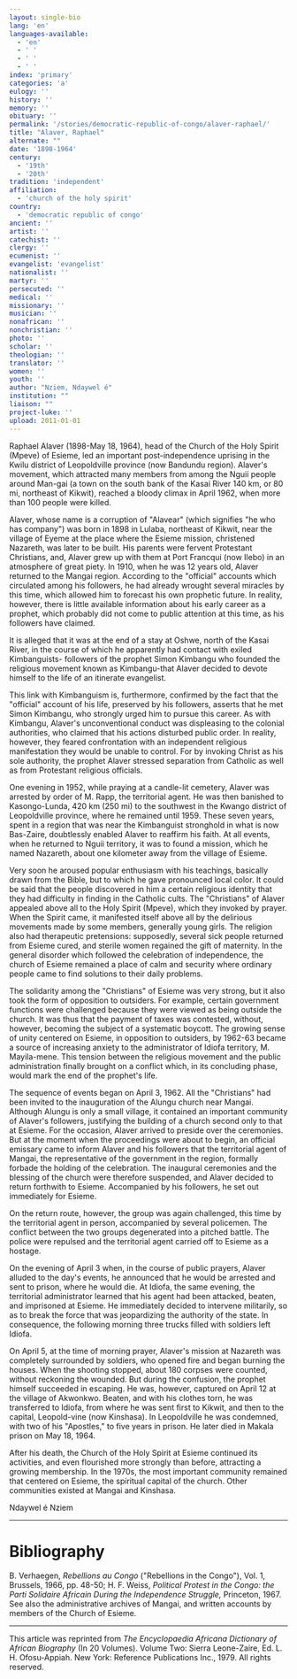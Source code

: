 ```yaml
---
layout: single-bio
lang: 'en'
languages-available:
  - 'en'
  - ' '
  - ' '
  - ' '
index: 'primary'
categories: 'a'
eulogy: ''
history: ''
memory: ''
obituary: ''
permalink: '/stories/democratic-republic-of-congo/alaver-raphael/'
title: "Alaver, Raphael"
alternate: ""
date: '1898-1964'
century:
  - '19th'
  - '20th'
tradition: 'independent'
affiliation:
  - 'church of the holy spirit'
country:
  - 'democratic republic of congo'
ancient: ''
artist: ''
catechist: ''
clergy: ''
ecumenist: ''
evangelist: 'evangelist'
nationalist: ''
martyr: ''
persecuted: ''
medical: ''
missionary: ''
musician: ''
nonafrican: ''
nonchristian: ''
photo: ''
scholar: ''
theologian: ''
translator: ''
women: ''
youth: ''
author: "Nziem, Ndaywel é"
institution: ""
liaison: ""
project-luke: ''
upload: 2011-01-01
---
```




Raphael Alaver (1898-May 18, 1964), head of the Church of the Holy Spirit (Mpeve) of Esieme, led an important post-independence uprising in the Kwilu district of Leopoldville province (now Bandundu region). Alaver's movement, which attracted many members from among the Nguii people around Man-gai (a town on the south bank of the Kasai River 140 km, or 80 mi, northeast of Kikwit), reached a bloody climax in April 1962, when more than 100 people were killed.

Alaver, whose name is a corruption of "Alavear" (which signifies "he who has company") was born in 1898 in Lulaba, northeast of Kikwit, near the village of Eyeme at the place where the Esieme mission, christened Nazareth, was later to be built. His parents were fervent Protestant Christians, and, Alaver grew up with them at Port Francqui (now Ilebo) in an atmosphere of great piety. In 1910, when he was 12 years old, Alaver returned to the Mangai region. According to the "official" accounts which circulated among his followers, he had already wrought several miracles by this time, which allowed him to forecast his own prophetic future. In reality, however, there is little available information about his early career as a prophet, which probably did not come to public attention at this time, as his followers have claimed.

It is alleged that it was at the end of a stay at Oshwe, north of the Kasai River, in the course of which he apparently had contact with exiled Kimbanguists- followers of the prophet Simon Kimbangu who founded the religious movement known as Kimbangu-that Alaver decided to devote himself to the life of an itinerate evangelist.

This link with Kimbanguism is, furthermore, confirmed by the fact that the "official" account of his life, preserved by his followers, asserts that he met Simon Kimbangu, who strongly urged him to pursue this career. As with Kimbangu, Alaver's unconventional conduct was displeasing to the colonial authorities, who claimed that his actions disturbed public order. In reality, however, they feared confrontation with an independent religious manifestation they would be unable to control. For by invoking Christ as his sole authority, the prophet Alaver stressed separation from Catholic as well as from Protestant religious officials.

One evening in 1952, while praying at a candle-lit cemetery, Alaver was arrested by order of M. Rapp, the territorial  agent.   He   was   then   banished   to Kasongo-Lunda, 420 km (250 mi) to the southwest in the Kwango district of Leopoldville province, where he remained until 1959. These seven years, spent in a region that was near the Kimbanguist stronghold in what is now Bas-Zaire, doubtlessly enabled Alaver to reaffirm his faith. At all events, when he returned to Nguii territory, it was to found a mission, which he named Nazareth, about one kilometer away from the village of Esieme.

Very soon he aroused popular enthusiasm with his teachings, basically drawn from the Bible, but to which he gave pronounced local color. It could be said that the people discovered in him a certain religious identity that they had difficulty in finding in the Catholic cults. The "Christians" of Alaver appealed above all to the Holy Spirit (Mpeve), which they invoked by prayer. When the Spirit came, it manifested itself above all by the delirious movements made by some members, generally young girls. The religion also had therapeutic pretensions: supposedly, several sick people returned from Esieme cured, and sterile women regained the gift of maternity. In the general disorder which followed the celebration of independence, the church of Esieme remained a place of calm and security where ordinary people came to find solutions to their daily problems.

The solidarity among the "Christians" of Esieme was very strong, but it also took the form of opposition to outsiders. For example, certain government functions were challenged because they were viewed as being outside the church. It was thus that the payment of taxes was contested, without, however, becoming the subject of a systematic boycott. The growing sense of unity centered on Esieme, in opposition to outsiders, by 1962-63 became a source of increasing anxiety to the administrator of Idiofa territory, M. Mayila-mene. This tension between the religious movement and the public administration finally brought on a conflict which, in its concluding phase, would mark the end of the prophet's life.

The sequence of events began on April 3, 1962. All the "Christians" had been invited to the inauguration of the Alungu church near Mangai. Although Alungu is only a small village, it contained an important community of Alaver's followers, justifying the building of a church second only to that at Esieme. For the occasion, Alaver arrived to preside over the ceremonies. But at the moment when the proceedings were about to begin, an official emissary came to inform Alaver and his followers that the territorial agent of Mangai, the representative of the government in the region, formally forbade the holding of the celebration. The inaugural ceremonies and the blessing of the church were therefore suspended, and Alaver decided to return forthwith to Esieme. Accompanied by his followers, he set out immediately for Esieme.

On the return route, however, the group was again challenged, this time by the territorial agent in person, accompanied by several policemen. The conflict between the two groups degenerated into a pitched battle. The police were repulsed and the territorial agent carried off to Esieme as a hostage.

On the evening of April 3 when, in the course of public prayers, Alaver alluded to the day's events, he announced that he would be arrested and sent to prison, where he would die. At Idiofa, the same evening, the territorial administrator learned that his agent had been attacked, beaten, and imprisoned at Esieme. He immediately decided to intervene militarily, so as to break the force that was jeopardizing the authority of the state. In consequence, the following morning three trucks filled with soldiers left Idiofa.

On April 5, at the time of morning prayer, Alaver's mission at Nazareth was completely surrounded by soldiers, who opened fire and began burning the houses. When the shooting stopped, about 180 corpses were counted, without reckoning the wounded. But during the confusion, the prophet himself succeeded in escaping. He was, however, captured on April 12 at the village of Akwonkwo. Beaten, and with his clothes torn, he was transferred to Idiofa, from where he was sent first to Kikwit, and then to the capital, Leopold-vine (now Kinshasa). In Leopoldville he was condemned, with two of his "Apostles," to five years in prison. He later died in Makala prison on May 18, 1964.

After his death, the Church of the Holy Spirit at Esieme continued its activities, and even flourished more strongly than before, attracting a growing membership. In the 1970s, the most important community remained that centered on Esieme, the spiritual capital of the church. Other communities existed at Mangai and Kinshasa.

Ndaywel é Nziem

---

# Bibliography

B. Verhaegen, *Rebellions au Congo* ("Rebellions in the Congo"), Vol. 1, Brussels, 1966, pp. 48-50; H. F. Weiss, *Political Protest in the Congo: the Parti Solidaire Africain During the Independence Struggle,* Princeton, 1967.
See also the administrative archives of Mangai, and written accounts by members of the Church of Esieme.

---

This article was reprinted from *The Encyclopaedia Africana Dictionary of African Biography* (In 20 Volumes). Volume Two: Sierra Leone-Zaire, Ed. L. H. Ofosu-Appiah. New York: Reference Publications Inc., 1979.  All rights reserved.
